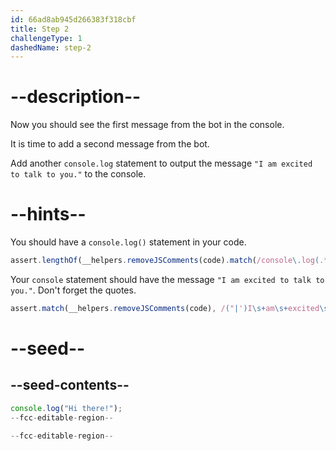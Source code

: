 ```yaml
---
id: 66ad8ab945d266383f318cbf
title: Step 2
challengeType: 1
dashedName: step-2
---
```


# --description--

Now you should see the first message from the bot in the console. 

It is time to add a second message from the bot.

Add another `console.log` statement to output the message `"I am excited to talk to you."` to the console.

# --hints--

You should have a `console.log()` statement in your code.

```js
assert.lengthOf(__helpers.removeJSComments(code).match(/console\.log(.*)/g), 2);
```

Your `console` statement should have the message `"I am excited to talk to you."`. Don't forget the quotes.

```js
assert.match(__helpers.removeJSComments(code), /("|')I\s+am\s+excited\s+to\s+talk\s+to\s+you.\1/);
```

# --seed--

## --seed-contents--

```js
console.log("Hi there!");
--fcc-editable-region--

--fcc-editable-region--
```
